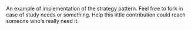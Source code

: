 An example of implementation of the strategy pattern.
Feel free to fork in case of study needs or something.
Help this little contribution could reach someone who's really need it.
